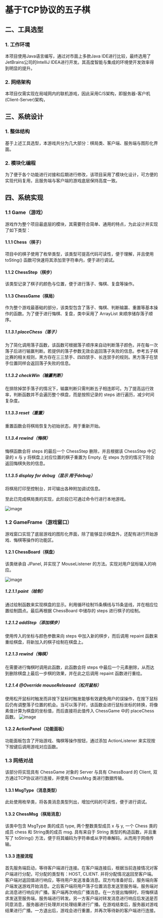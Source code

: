 # 基于TCP协议的五子棋

## 二、工具选型

### 1. 工作环境

本项目使用Java语言编写，通过对市面上多款Java IDE进行比较，最终选用了JetBrains公司的IntelliJ IDEA进行开发。其高度智能与集成的环境使开发效率得到明显的提升。

### 2. 网络架构

本项目仅需实现在局域网内的联机游戏，因此采用C/S架构，即服务器-客户机(Client-Server)架构，

## 三、系统设计

### 1. 整体结构

基于上述工具选型，本游戏共分为几大部分：棋局类、客户端、服务端与图形化界面。

### 2. 模块化编程

为了便于各个功能进行对接和后期进行修改，该项目采用了模块化设计，可方便的实现代码复用，且服务端与客户端的游戏底层保持高度一致。

## 四、系统实现

### 1.1 Game（游戏）

游戏作为整个项目最底层的模块，其需要符合简单、通用的特点，为此设计并实现了如下类型：

#### 1.1.1 Chess（棋子）

项目中的棋子使用了枚举类型，该类型可提高代码可读性，便于理解，并且使用 toSting() 函数可快速将其添加至字符串内，便于进行调试。

#### 1.1.2 ChessStep（棋步）

该类型记录了棋子的颜色与位置，便于进行落子、悔棋、复盘等操作。

#### 1.1.3 ChessGame（棋局）

作为整个游戏最基础的部分，该类型包含了落子、悔棋、判断输赢、重置等基本操作的函数。为了便于进行悔棋、复盘，类中采用了 ArrayList 来顺序储存落子顺序。

##### 1.1.3.1 placeChess（落子）

为了简化调用落子函数，该函数可根据落子顺序来自动判断落子颜色，并在每一次落子后进行输赢判断。若提供的落子参数无效会返回落子失败的信息。参考五子棋比赛的相关规则，黑方存在三三禁手、四四禁手、长连禁手的规则。黑方落子在禁手位置同样会返回落子失败的信息。

##### 1.1.3.2 checkWin（输赢判断）

在排除掉禁手落子的情况下，输赢判断只需判断五子相连即可。为了提高运行效率，判断函数并不会遍历整个棋盘，而是按照记录的 steps 进行遍历，减少时间复杂度。

##### 1.1.3.3 reset（重置）

重置函数会将棋局恢复为初始状态，用于重新开始。

##### 1.1.3.4 rewind（悔棋）

悔棋函数会将 steps 的最后一个 ChessStep 删除，并且根据该 ChessStep 中记录的 x 与 y 将棋盘上对应位置的棋子重置为 Empty. 在 steps 为空的情况下则会返回悔棋失败的信息。

##### 1.1.3.5 display *for debug*（显示 *用于debug*）

将棋局打印至控制台，并可输出各种附加调试信息。

至此已完成棋局类的实现，此阶段已可通过命令行进行本地游戏。

![image](./img/GameMain_Test.png)

### 1.2 GameFrame（游戏窗口）

游戏窗口实现了底层游戏的图形化界面，除了能够显示棋盘外，还配有进行开始游戏、悔棋等操作的功能区。

#### 1.2.1 ChessBoard（棋盘）

该类继承自 JPanel, 并实现了 MouseListener 的方法。实现对用户鼠标输入的响应。

![image](./img/ChessBoard.png)

##### 1.2.1.1 paint（绘制）

通过绘制函数来实现棋盘的显示。利用循环绘制15条横线与15条竖线，并在相应位置绘制圆点。最后再根据 ChessBoard 中储存的 steps 进行棋子的绘制。

##### 1.2.1.2 addStep（添加棋步）

使用传入的坐标与颜色参数来向 steps 中加入新的棋步，而后调用 repaint 函数来重绘棋盘，将新加入的棋子绘制在棋盘上。

##### 1.2.1.3 rewind（悔棋）

在需要进行悔棋时调用此函数，此函数会将 steps 中最后一个元素删除，从而达到删除棋盘上最后一步棋的效果，并在此之后调用 repaint 函数进行重绘。

##### 1.2.1.4 @Override mouseReleased（松开鼠标）

使用松开鼠标时触发而非按下鼠标时触发能够有效避免用户的误操作，在按下鼠标后仍有调整落子位置的机会。当可以落子时，该函数会进行鼠标坐标的转换，将像素值计算为棋盘的坐标值，而后直接将此值传入 ChessGame 中的 placeChess 函数。
![image](./img/Coord_Transform.png)

#### 1.2.2 ActionPanel（功能面板）

功能面板包含了开始游戏、悔棋等操作按钮，通过添加 ActionListener 来实现按下按键后调用游戏对应函数。

### 1.3 网络对战

该部分将实现具有 ChessGame 对象的 Server 与具有 ChessBoard 的 Client, 双方通过TCP协议进行连接，并使用 ChessMsg 类进行数据传输。

#### 1.3.1 MsgType（消息类型）

此处使用枚举类，将各类消息类型列出，增加代码的可读性，便于进行调试。

#### 1.3.2 ChessMsg（棋局消息）

该类中包含 MsgType 类的成员 type, 两个整数类型成员 x 与 y, 一个 Chess 类的成员 chess 和 String类的成员 msg. 具有来自于 String 类型的构造函数，并且重写了 toString() 方法，便于将其编码为字符串或从字符串解码，从而用于网络传输。

#### 1.3.3 连接流程

首先服务端启动，等待客户端进行连接。在客户端连接后，根据当前连接情况对客户端进行分配，可分配的类型有：HOST, CLIENT. 并将分配情况返回至客户端。客户端对返回值进行响应，等待用户发送准备消息。双方均准备好后，服务端向客户端发送游戏开始消息。之后客户端将用户落子位置消息发送至服务端，服务端对此消息进行响应并广播。客户端再次响应广播消息。在一方提出悔棋时，将悔棋请求发送至服务端，服务端进行转发。另一方客户端对转发消息进行响应后发送是否同意消息，服务器进行处理并对处理结果进行广播。在游戏结束后，服务器对游戏结果进行广播。一方退出后，游戏会进行重置，并再次等待新的客户端进行连接。

